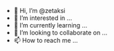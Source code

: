 - 👋 Hi, I’m @zetaksi
- 👀 I’m interested in ...
- 🌱 I’m currently learning ...
- 💞️ I’m looking to collaborate on ...
- 📫 How to reach me ...

<!---
zetaksi/zetaksi is a ✨ special ✨ repository because its `README.md` (this file) appears on your GitHub profile.
You can click the Preview link to take a look at your changes.
--->
